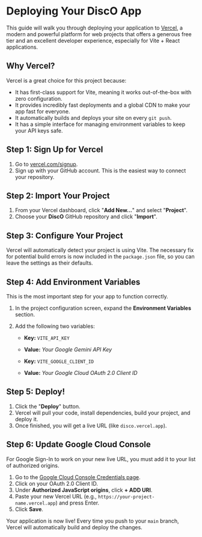 # Deploying Your DiscO App

This guide will walk you through deploying your application to [Vercel](https://vercel.com/), a modern and powerful platform for web projects that offers a generous free tier and an excellent developer experience, especially for Vite + React applications.

## Why Vercel?

Vercel is a great choice for this project because:
- It has first-class support for Vite, meaning it works out-of-the-box with zero configuration.
- It provides incredibly fast deployments and a global CDN to make your app fast for everyone.
- It automatically builds and deploys your site on every `git push`.
- It has a simple interface for managing environment variables to keep your API keys safe.

## Step 1: Sign Up for Vercel

1.  Go to [vercel.com/signup](https://vercel.com/signup).
2.  Sign up with your GitHub account. This is the easiest way to connect your repository.

## Step 2: Import Your Project

1.  From your Vercel dashboard, click "**Add New...**" and select "**Project**".
2.  Choose your **DiscO** GitHub repository and click "**Import**".

## Step 3: Configure Your Project

Vercel will automatically detect your project is using Vite. The necessary fix for potential build errors is now included in the `package.json` file, so you can leave the settings as their defaults.

## Step 4: Add Environment Variables

This is the most important step for your app to function correctly.

1.  In the project configuration screen, expand the **Environment Variables** section.
2.  Add the following two variables:

    -   **Key:** `VITE_API_KEY`
    -   **Value:** *Your Google Gemini API Key*

    -   **Key:** `VITE_GOOGLE_CLIENT_ID`
    -   **Value:** *Your Google Cloud OAuth 2.0 Client ID*

## Step 5: Deploy!

1.  Click the "**Deploy**" button.
2.  Vercel will pull your code, install dependencies, build your project, and deploy it.
3.  Once finished, you will get a live URL (like `disco.vercel.app`).

## Step 6: Update Google Cloud Console

For Google Sign-In to work on your new live URL, you must add it to your list of authorized origins.

1. Go to the [Google Cloud Console Credentials page](https://console.cloud.google.com/apis/credentials).
2. Click on your OAuth 2.0 Client ID.
3. Under **Authorized JavaScript origins**, click **+ ADD URI**.
4. Paste your new Vercel URL (e.g., `https://your-project-name.vercel.app`) and press Enter.
5. Click **Save**.

Your application is now live! Every time you push to your `main` branch, Vercel will automatically build and deploy the changes.